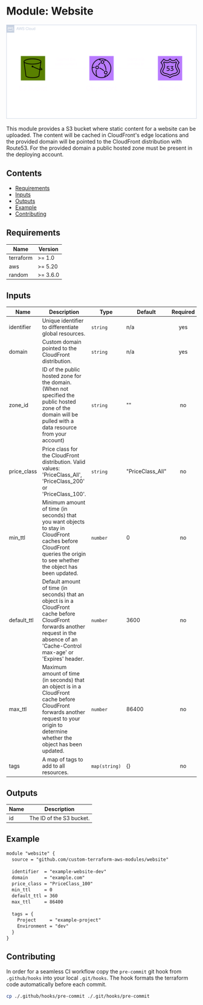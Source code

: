 # Module: Website

![Website visualized](.github/diagrams/website-transparent.png)

This module provides a S3 bucket where static content for a website can be uploaded. The content will be cached in CloudFront's edge locations and the provided domain will be pointed to the CloudFront distribution with Route53. For the provided domain a public hosted zone must be present in the deploying account.

## Contents

- [Requirements](#requirements)
- [Inputs](#inputs)
- [Outputs](#outputs)
- [Example](#example)
- [Contributing](#contributing)

## Requirements

| Name      | Version  |
| --------- | -------- |
| terraform | >= 1.0   |
| aws       | >= 5.20  |
| random    | >= 3.6.0 |

## Inputs

| Name        | Description                                                                                                                                                                              | Type          | Default          | Required |
| ----------- | ---------------------------------------------------------------------------------------------------------------------------------------------------------------------------------------- | ------------- | ---------------- | :------: |
| identifier  | Unique identifier to differentiate global resources.                                                                                                                                     | `string`      | n/a              |   yes    |
| domain      | Custom domain pointed to the CloudFront distribution.                                                                                                                                    | `string`      | n/a              |   yes    |
| zone_id     | ID of the public hosted zone for the domain. (When not specified the public hosted zone of the domain will be pulled with a data resource from your account)                             | `string`      | ""               |    no    |
| price_class | Price class for the CloudFront distribution. Valid values: 'PriceClass_All', 'PriceClass_200' or 'PriceClass_100'.                                                                       | `string`      | "PriceClass_All" |    no    |
| min_ttl     | Minimum amount of time (in seconds) that you want objects to stay in CloudFront caches before CloudFront queries the origin to see whether the object has been updated.                  | `number`      | 0                |    no    |
| default_ttl | Default amount of time (in seconds) that an object is in a CloudFront cache before CloudFront forwards another request in the absence of an 'Cache-Control max-age' or 'Expires' header. | `number`      | 3600             |    no    |
| max_ttl     | Maximum amount of time (in seconds) that an object is in a CloudFront cache before CloudFront forwards another request to your origin to determine whether the object has been updated.  | `number`      | 86400            |    no    |
| tags        | A map of tags to add to all resources.                                                                                                                                                   | `map(string)` | {}               |    no    |

## Outputs

| Name | Description              |
| ---- | ------------------------ |
| id   | The ID of the S3 bucket. |

## Example

```hcl
module "website" {
  source = "github.com/custom-terraform-aws-modules/website"

  identifier  = "example-website-dev"
  domain      = "example.com"
  price_class = "PriceClass_100"
  min_ttl     = 0
  default_ttl = 360
  max_ttl     = 86400

  tags = {
    Project     = "example-project"
    Environment = "dev"
  }
}
```

## Contributing

In order for a seamless CI workflow copy the `pre-commit` git hook from `.github/hooks` into your local `.git/hooks`. The hook formats the terraform code automatically before each commit.

```bash
cp ./.github/hooks/pre-commit ./.git/hooks/pre-commit
```
